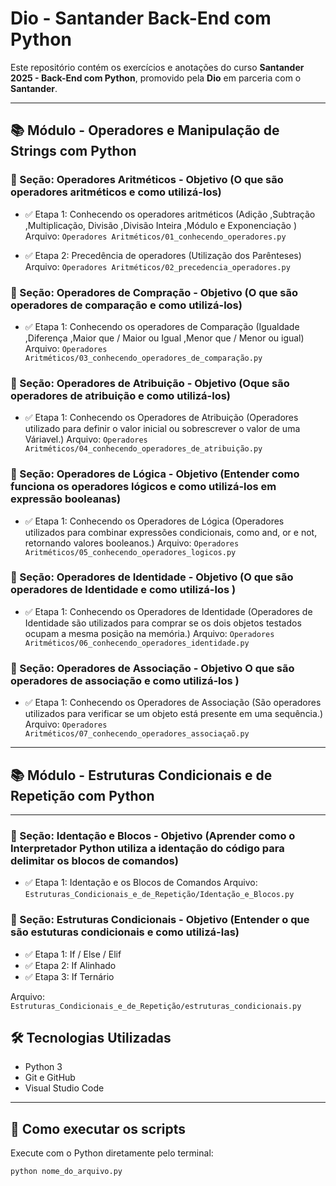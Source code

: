 # Dio - Santander Back-End com Python

Este repositório contém os exercícios e anotações do curso **Santander 2025 - Back-End com Python**, promovido pela **Dio** em parceria com o **Santander**.

---

## 📚 Módulo - Operadores e Manipulação de Strings com Python 

### 📌 Seção: Operadores Aritméticos - Objetivo (O que são operadores aritméticos e como utilizá-los)

- ✅ Etapa 1: Conhecendo os operadores aritméticos  (Adição ,Subtração ,Multiplicação, Divisão ,Divisão Inteira ,Módulo e Exponenciação )
  Arquivo: `Operadores Aritméticos/01_conhecendo_operadores.py`

- ✅ Etapa 2: Precedência de operadores  (Utilização dos Parênteses)
  Arquivo: `Operadores Aritméticos/02_precedencia_operadores.py`
  
### 📌 Seção: Operadores de Compração - Objetivo (O que são operadores de comparação e como utilizá-los)

- ✅ Etapa 1: Conhecendo os operadores de Comparação (Igualdade ,Diferença ,Maior que / Maior ou Igual ,Menor que / Menor ou igual)
 Arquivo: `Operadores Aritméticos/03_conhecendo_operadores_de_comparação.py`

 ### 📌 Seção: Operadores de Atribuição - Objetivo (Oque são operadores de atribuição e como utilizá-los)

 - ✅ Etapa 1: Conhecendo os Operadores de Atribuição (Operadores utilizado para definir o valor inicial ou sobrescrever o valor de uma Váriavel.)
 Arquivo: `Operadores Aritméticos/04_conhecendo_operadores_de_atribuição.py`

 ### 📌 Seção: Operadores de Lógica - Objetivo (Entender como funciona os operadores lógicos e como utilizá-los em expressão booleanas)

 - ✅ Etapa 1: Conhecendo os Operadores de Lógica (Operadores utilizados para combinar expressões condicionais, como and, or e not, retornando valores booleanos.)
 Arquivo: `Operadores Aritméticos/05_conhecendo_operadores_logicos.py`

 ### 📌 Seção: Operadores de Identidade - Objetivo (O que são operadores de Identidade e como utilizá-los )

 - ✅ Etapa 1: Conhecendo os Operadores de Identidade (Operadores de Identidade são utilizados para comprar se os dois objetos testados ocupam a mesma posição na memória.)
 Arquivo: `Operadores Aritméticos/06_conhecendo_operadores_identidade.py`

  ### 📌 Seção: Operadores de Associação - Objetivo O que são operadores de associação e como utilizá-los )

 - ✅ Etapa 1: Conhecendo os Operadores de Associação (São operadores utilizados para verificar se um objeto está presente em uma sequência.)
 Arquivo: `Operadores Aritméticos/07_conhecendo_operadores_associaçaõ.py`

---
## 📚 Módulo - Estruturas Condicionais e de Repetição com Python 
---
### 📌 Seção: Identação e Blocos - Objetivo (Aprender como o Interpretador Python utiliza a identação do código para delimitar os blocos de comandos) 

 - ✅ Etapa 1: Identação e os Blocos de Comandos
 Arquivo: `Estruturas_Condicionais_e_de_Repetição/Identação_e_Blocos.py`

 ### 📌 Seção: Estruturas Condicionais - Objetivo (Entender o que são estuturas condicionais e como utilizá-las) 

 - ✅ Etapa 1: If / Else / Elif
 - ✅ Etapa 2: If Alinhado
 - ✅ Etapa 3: If Ternário

 Arquivo: `Estruturas_Condicionais_e_de_Repetição/estruturas_condicionais.py`

## 🛠️ Tecnologias Utilizadas

- Python 3
- Git e GitHub
- Visual Studio Code

---

## 🚀 Como executar os scripts

Execute com o Python diretamente pelo terminal:

```bash
python nome_do_arquivo.py
